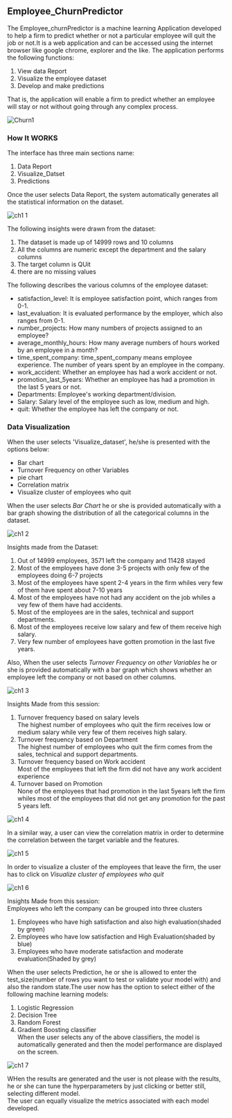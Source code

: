 ## Employee_ChurnPredictor
The Employee_churnPredictor is a machine learning Application developed to help a firm to predict whether or not a particular employee will quit the job or not.It is a web application and can be accessed using the internet browser like  google chrome, explorer and the like. The application performs the following functions:
1. View data Report
2. Visualize the employee dataset
3. Develop and make predictions

That is, the application will enable a firm to predict whether an employee will stay or not without going through any complex process.

![Churn1](https://user-images.githubusercontent.com/68768460/93776747-6a868380-fc13-11ea-979a-3054578e5dd0.png)

### How It WORKS
The interface has three main sections name:
1. Data Report
2. Visualize_Datset
3. Predictions

Once the user selects Data Report, the system automatically generates all the statistical information on the dataset.


![ch1 1](https://user-images.githubusercontent.com/68768460/93778754-c6520c00-fc15-11ea-82e1-f62ce81d178f.gif)

The following insights were drawn from the dataset:
1. The dataset is made up of 14999 rows and 10 columns
2. All the columns are numeric except the department and the salary columns
3. The target column is QUit
4. there are no missing values

The following describes the various columns of the employee dataset:
* satisfaction_level: It is employee satisfaction point, which ranges from 0-1.
* last_evaluation: It is evaluated performance by the employer, which also ranges from 0-1.
* number_projects: How many numbers of projects assigned to an employee?
* average_monthly_hours: How many average numbers of hours worked by an employee in a month?
* time_spent_company: time_spent_company means employee experience. The number of years spent by an employee in the company.
* work_accident: Whether an employee has had a work accident or not.
* promotion_last_5years: Whether an employee has had a promotion in the last 5 years or not.
* Departments: Employee's working department/division.
* Salary: Salary level of the employee such as low, medium and high.
* quit: Whether the employee has left the company or not.

### Data Visualization
When the user selects 'Visualize_dataset', he/she is presented with the options below:
* Bar chart
* Turnover Frequency on other Variables
* pie chart
* Correlation matrix
* Visualize cluster of employees who quit

When the user selects *Bar Chart* he or she is provided automatically with a bar graph showing the distribution of all the categorical columns in the dataset.

![ch1 2](https://user-images.githubusercontent.com/68768460/93781694-2c8c5e00-fc19-11ea-8e30-87a1f9d001c6.gif)

Insights made from the Dataset:
1. Out of 14999 employees, 3571 left the company and 11428 stayed 
2. Most of the employees have done 3-5 projects with only few of the employees doing 6-7 projects
3. Most of the employees have spent 2-4 years in the firm whiles very few of them have spent about 7-10 years
4. Most of the employees have not had any accident on the job whiles a vey few of them have had accidents.
5. Most of the employees are in the sales, technical and support departments.
6. Most of the employees receive low salary and few of them receive high salary.
7. Very few number of employees have gotten promotion in the last five years.

Also, When the user selects *Turnover Frequency on other Variables* he or she is provided automatically with a bar graph which shows whether an employee left the company or not based on other columns.

![ch1 3](https://user-images.githubusercontent.com/68768460/93784844-f8b33780-fc1c-11ea-966b-a7659e3a761f.gif)

Insights Made from this session:
1. Turnover frequency based on salary levels\
 The highest number of employees who quit the firm receives low or medium salary while very few of them receives high salary.
2. Turnover frequency based on Department\
The highest number of employees who quit the firm comes from the sales, technical and support departments.
3. Turnover frequency based on Work accident\
Most of the employees that left the firm did not have any work accident experience 
4. Turnover based on Promotion\
 None of the employees that had promotion in the last 5years left the firm whiles most of the employees that did not get any promotion for the past 5 years left.

![ch1 4](https://user-images.githubusercontent.com/68768460/93789319-37e38780-fc21-11ea-9f96-14e8326e2629.gif)

In a similar way, a user can view the correlation matrix in order to determine the correlation between the target variable and the features.

![ch1 5](https://user-images.githubusercontent.com/68768460/93790092-2a7acd00-fc22-11ea-9065-20b421550e25.gif)

In order to visualize a cluster of the employees that leave the firm, the user has to click on *Visualize cluster of employees who quit* 

![ch1 6](https://user-images.githubusercontent.com/68768460/93791029-37e48700-fc23-11ea-8e75-303e6fb81b75.gif)

Insights Made from this session:\
Employees who left the company can be grouped into three clusters
1. Employees who have high satisfaction and also high evaluation(shaded by green)
2. Employees who have low satisfaction and High Evaluation(shaded by blue)
3. Employees who have moderate satisfaction and moderate evaluation(Shaded by grey)

When the user selects Prediction, he or she is allowed to enter the test_size(number of rows you want to test or validate your model with) and also the random state.The user now has the option to select either of the following machine learning models:
1. Logistic Regression
2. Decision Tree
3. Random Forest
4. Gradient Boosting classifier\
When the user selects any of the above classifiers, the model is automatically generated and then the model performance are displayed on the screen.

![ch1 7](https://user-images.githubusercontent.com/68768460/93793014-c6f29e80-fc25-11ea-99dc-5d6106072de8.gif)

WHen the results are generated and the user is not please with the results, he or she can tune the hyperparameters by just clicking or better still, selecting different model.\
The user can equally visualize the metrics associated with each model developed.
